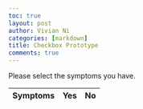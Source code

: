 ```yaml
---
toc: true
layout: post
author: Vivian Ni
categories: [markdown]
title: Checkbox Prototype
comments: true
---
```


<html lang="eng">
<head>
    <meta charset ="UTF-8">
    <meta name="viewport" content="width=device-width, initial-scale=1.0">
    <title>VASE Diagnosis System</title>
</head>
<body>
    <div>
        <p class="title">
            Please select the symptoms you have.
        </p>
            <table>
                <thead>
                    <tr>
                        <th>Symptoms</th>
                        <th>Yes</th>
                        <th>No</th>
                    </tr>
                    </thead>
                    <tbody id="result">
                    </tbody>
            </table>
    </div>
</body>
</html>

 <script> 
    const resultContainer = document.getElementById("result");
        
        const url = "https://vase.nighthawkcodescrums.gq/api/diagnosis/symptoms";

        const options = {
            method: 'GET', // *GET, POST, PUT, DELETE, etc.
            mode: 'cors', // no-cors, *cors, same-origin
            cache: 'default', // *default, no-cache, reload, force-cache, only-if-cached
            credentials: 'omit', // include, *same-origin, omit
            headers: {
                'Content-Type': 'application/json'
                // 'Content-Type': 'application/x-www-form-urlencoded',
            },
        };
        // prepare fetch PUT options, clones with JS Spread Operator (...)
        const put_options = {...options, method: 'PUT'}; // clones and replaces method

        // fetch the API
        fetch(url, options)
            // response is a RESTful "promise" on any successful fetch
            .then(response => {
                // check for response errors
                if (response.status !== 200) {
                    error('GET API response failure: ' + response.status);
                    return;
                }
                // valid response will have JSON data
                response.json().then(data => {
                    console.log(data);

                        for (const symptoms of data){
                            console.log(symptoms);
                        
                            const tr = document.createElement("tr");
                        
                            const symptom_ele = document.createElement("td");
                            symptom_ele.innerHTML = symptoms.toString();

                            const yes = document.createElement("td");
                            var yesbox = document.createElement('input');
                                yesbox.type = "checkbox";
                                yesbox.name = "name";
                                yesbox.value = "value";
                                yesbox.id = "id";

                            const no = document.createElement("td");
                            var nobox = document.createElement('input');
                                nobox.type = "checkbox";
                                nobox.name = "name";
                                nobox.value = "value";
                                nobox.id = "id";

                        // this builds ALL td's (cells) into tr element
                            td.appendChild(yes);
                            td.appendChild(no);
                            tr.appendChild(symptom_ele);
                            resultContainer.appendChild(tr);
                        }
            
                    })
                })
 </script>
